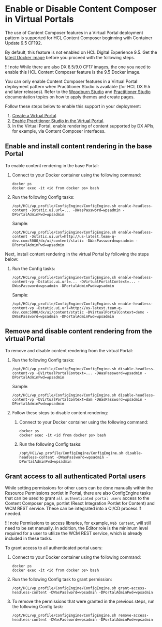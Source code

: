 # Enable or Disable Content Composer in Virtual Portals

The use of Content Composer features in a Virtual Portal deployment pattern is supported for HCL Content Composer beginning with Container Update 9.5 CF192.

By default, this feature is not enabled on HCL Digital Experience 9.5. Get the [latest Docker image](../../../../deployment/install/container/image_list.md) before you proceed with the following steps.

!!! note
     While there are also DX 8.5/9.0 CF17 images, the one you need to enable this HCL Content Composer feature is the 9.5 Docker image.

You can only enable Content Composer features in a Virtual Portal deployment pattern when Practitioner Studio is available (for HCL DX 9.5 and later releases). Refer to the [Woodburn Studio](../../../../build_sites/woodburn_studio/index.md) and [Practitioner Studio](../../../../build_sites/practitioner_studio/index.md) documentation topics on how to apply themes and create pages.

Follow these steps below to enable this support in your deployment:

1.  [Create a Virtual Portal](../../../../build_sites/virtual_portal/adm_vp_task/vp_adm_task/create_vp/index.md).
2.  [Enable Practitioner Studio in the Virtual Portal](../../../../build_sites/practitioner_studio/working_with_ps/enable_prac_studio.md).
3.  In the Virtual Portal, enable rendering of content supported by DX APIs, for example, via Content Composer interfaces.

## Enable and install content rendering in the base Portal

To enable content rendering in the base Portal:

1.  Connect to your Docker container using the following command:

    ```
    docker ps
    docker exec -it <id from docker ps> bash
    ```

2.  Run the following Config tasks:

    ```
    /opt/HCL/wp_profile/ConfigEngine/ConfigEngine.sh enable-headless-content -Dstatic.ui.url=... -DWasPassword=wpsadmin -DPortalAdminPwd=wpsadmin
    ```

    Sample:

    ```
    /opt/HCL/wp_profile/ConfigEngine/ConfigEngine.sh enable-headless-content -Dstatic.ui.url=http://us-latest.team-q-dev.com:5000/dx/ui/content/static -DWasPassword=wpsadmin -DPortalAdminPwd=wpsadmin
    ```


Next, install content rendering in the virtual Portal by following the steps below:

1.  Run the Config tasks:

    ```
    /opt/HCL/wp_profile/ConfigEngine/ConfigEngine.sh enable-headless-content-vp -Dstatic.ui.url=... -DVirtualPortalContext=... -DWasPassword=wpsadmin -DPortalAdminPwd=wpsadmin
    ```

    Sample:

    ```
    /opt/HCL/wp_profile/ConfigEngine/ConfigEngine.sh enable-headless-content-vp -Dstatic.ui.url=http://us-latest.team-q-dev.com:5000/dx/ui/content/static -DVirtualPortalContext=demo -DWasPassword=wpsadmin -DPortalAdminPwd=wpsadmin
    ```


## Remove and disable content rendering from the virtual Portal

To remove and disable content rendering from the virtual Portal:

1.  Run the following Config tasks:

    ```
    /opt/HCL/wp_profile/ConfigEngine/ConfigEngine.sh disable-headless-content-vp -DVirtualPortalContext=... -DWasPassword=wpsadmin -DPortalAdminPwd=wpsadmin
    ```

    Sample:

    ```
    /opt/HCL/wp_profile/ConfigEngine/ConfigEngine.sh disable-headless-content-vp -DVirtualPortalContext=dam -DWasPassword=wpsadmin -DPortalAdminPwd=wpsadmin
    ```

2.  Follow these steps to disable content rendering:

    1.  Connect to your Docker container using the following command:

        ```
        docker ps
        docker exec -it <id from docker ps> bash
        ```

    2.  Run the following Config tasks:

        ```
        /opt/HCL/wp_profile/ConfigEngine/ConfigEngine.sh disable-headless-content -DWasPassword=wpsadmin -DPortalAdminPwd=wpsadmin
        ```


## Grant access to all authenticated Portal users

While setting permissions for other users can be done manually within the Resource Permissions portlet in Portal, there are also ConfigEngine tasks that can be used to grant `all authenticated portal users` access to the Content Composer page, portlet (React Integration Portlet for Content) and WCM REST service. These can be integrated into a CI/CD process if needed.

!!! note
     Permissions to access libraries, for example, `Web Content`, will still need to be set manually. In addition, the Editor role is the minimum level required for a user to utilize the WCM REST service, which is already included in these tasks.

To grant access to all authenticated portal users:

1.  Connect to your Docker container using the following command:

    ```
    docker ps
    docker exec -it <id from docker ps> bash
    ```

2.  Run the following Config task to grant permission:

    ```
    /opt/HCL/wp_profile/ConfigEngine/ConfigEngine.sh grant-access-headless-content -DWasPassword=wpsadmin -DPortalAdminPwd=wpsadmin
    ```

3.  To remove the permissions that were granted in the previous steps, run the following Config task:

    ```
    /opt/HCL/wp_profile/ConfigEngine/ConfigEngine.sh remove-access-headless-content -DWasPassword=wpsadmin -DPortalAdminPwd=wpsadmin
    ```



